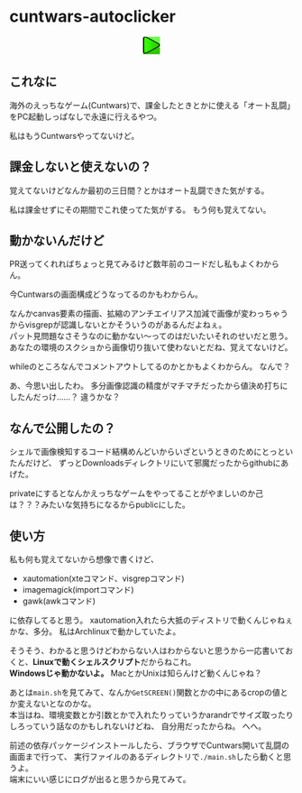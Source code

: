 cuntwars-autoclicker
====

<div align="center">
  <img alt="play" src="https://raw.githubusercontent.com/ver-1000000/cuntwars-autoclicker/master/auto.png">
</div>

## これなに
海外のえっちなゲーム(Cuntwars)で、課金したときとかに使える「オート乱闘」をPC起動しっぱなしで永遠に行えるやつ。

私はもうCuntwarsやってないけど。

## 課金しないと使えないの？
覚えてないけどなんか最初の三日間？とかはオート乱闘できた気がする。

私は課金せずにその期間でこれ使ってた気がする。 もう何も覚えてない。

## 動かないんだけど
PR送ってくれればちょっと見てみるけど数年前のコードだし私もよくわからん。

今Cuntwarsの画面構成どうなってるのかもわからん。 

なんかcanvas要素の描画、拡縮のアンチエイリアス加減で画像が変わっちゃうからvisgrepが認識しないとかそういうのがあるんだよねぇ。  
パット見問題なさそうなのに動かない〜ってのはだいたいそれのせいだと思う。  
あなたの環境のスクショから画像切り抜いて使わないとだね、覚えてないけど。

whileのところなんでコメントアウトしてるのかとかもよくわからん。 なんで？

あ、今思い出したわ。 多分画像認識の精度がマチマチだったから値決め打ちにしたんだっけ……？ 違うかな？

## なんで公開したの？
シェルで画像検知するコード結構めんどいからいざというときのためにとっといたんだけど、
ずっとDownloadsディレクトリにいて邪魔だったからgithubにあげた。

privateにするとなんかえっちなゲームをやってることがやましいのか己は？？？みたいな気持ちになるからpublicにした。

## 使い方
私も何も覚えてないから想像で書くけど、

- xautomation(xteコマンド、visgrepコマンド)
- imagemagick(importコマンド)
- gawk(awkコマンド)

に依存してると思う。 xautomation入れたら大抵のディストリで動くんじゃねぇかな、多分。 私はArchlinuxで動かしていたよ。

そうそう、わかると思うけどわからない人はわからないと思うから一応書いておくと、**Linuxで動くシェルスクリプト**だからねこれ。  
**Windowsじゃ動かないよ。** MacとかUnixは知らんけど動くんじゃね？

あとは`main.sh`を見てみて、なんか`GetSCREEN()`関数とかの中にあるcropの値とか変えないとなのかな。  
本当はね、環境変数とか引数とかで入れたりっていうかarandrでサイズ取ったりしろっていう話なのかもしれないけどね、
自分用だったからね。 へへ。

前述の依存パッケージインストールしたら、ブラウザでCuntwars開いて乱闘の画面まで行って、
実行ファイルのあるディレクトリで`./main.sh`したら動くと思うよ。  
端末にいい感じにログが出ると思うから見てみて。

